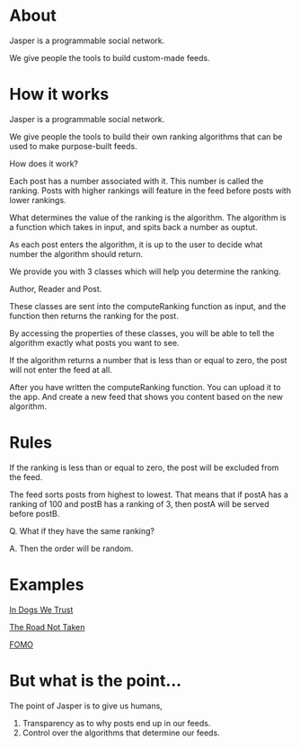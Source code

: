 # About

Jasper is a programmable social network. 

We give people the tools to build custom-made feeds.

# How it works

Jasper is a programmable social network.

We give people the tools to build their own ranking algorithms that can be used to make purpose-built feeds.

How does it work?

Each post has a number associated with it. This number is called the ranking. Posts with higher rankings
will feature in the feed before posts with lower rankings.

What determines the value of the ranking is the algorithm. The algorithm is a function which
takes in input, and spits back a number as ouptut.

As each post enters the algorithm, it is up to the user to decide what number the algorithm should return.

We provide you with 3 classes which will help you determine the ranking.

Author, Reader and Post.

These classes are sent into the computeRanking function as input, and the function then returns the ranking for the post.

By accessing the properties of these classes, you will be able to tell the algorithm exactly what posts you want to see.

If the algorithm returns a number that is less than or equal to zero, the post will not enter the feed at all.

After you have written the computeRanking function. You can upload it to the app. And create a new feed that shows you content based on the new algorithm.

# Rules

If the ranking is less than or equal to zero, the post will be excluded from the feed. 

The feed sorts posts from highest to lowest. That means that if postA has a ranking of 100 and postB has a ranking of 3, then postA will be served before postB.

Q. What if they have the same ranking?

A. Then the order will be random.

# Examples

[In Dogs We Trust](https://github.com/elijahleinkram/feed-samples/blob/master/functions/in_dogs_we_trust.js)

[The Road Not Taken](https://github.com/elijahleinkram/feed-samples/blob/master/functions/the_road_not_taken.js)

[FOMO](https://github.com/elijahleinkram/feed-samples/blob/master/functions/fomo.js)

# But what is the point...

The point of Jasper is to give us humans,

1. Transparency as to why posts end up in our feeds. 
2. Control over the algorithms that determine our feeds. 










